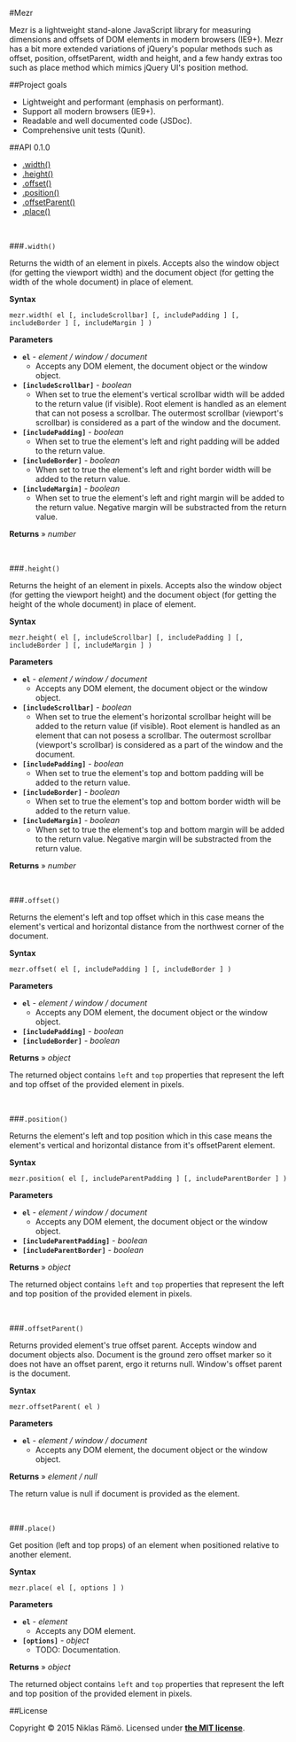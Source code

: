 #Mezr

Mezr is a lightweight stand-alone JavaScript library for measuring dimensions and offsets of DOM elements in modern browsers (IE9+). Mezr has a bit more extended variations of jQuery's popular methods such as offset, position, offsetParent, width and height, and a few handy extras too such as place method which mimics jQuery UI's position method.

##Project goals

* Lightweight and performant (emphasis on performant).
* Support all modern browsers (IE9+).
* Readable and well documented code (JSDoc).
* Comprehensive unit tests (Qunit).

##API 0.1.0

* [.width()](#width)
* [.height()](#height)
* [.offset()](#offset)
* [.position()](#position)
* [.offsetParent()](#offsetparent)
* [.place()](#place)

&nbsp;

###`.width()`

Returns the width of an element in pixels. Accepts also the window object (for getting the viewport width) and the document object (for getting the width of the whole document) in place of element.

**Syntax**

`mezr.width( el [, includeScrollbar] [, includePadding ] [, includeBorder ] [, includeMargin ] )`

**Parameters**

* **`el`** - *element / window / document*
  * Accepts any DOM element, the document object or the window object.
* **`[includeScrollbar]`** - *boolean*
  * When set to true the element's vertical scrollbar width will be added to the return value (if visible). Root element is handled as an element that can not posess a scrollbar. The outermost scrollbar (viewport's scrollbar) is considered as a part of the window and the document.
* **`[includePadding]`** - *boolean*
  * When set to true the element's left and right padding will be added to the return value.
* **`[includeBorder]`** - *boolean*
  * When set to true the element's left and right border width will be added to the return value.
* **`[includeMargin]`** - *boolean*
  * When set to true the element's left and right margin will be added to the return value. Negative margin will be substracted from the return value.

**Returns** &raquo; *number*

&nbsp;

###`.height()`

Returns the height of an element in pixels. Accepts also the window object (for getting the viewport height) and the document object (for getting the height of the whole document) in place of element.

**Syntax**

`mezr.height( el [, includeScrollbar] [, includePadding ] [, includeBorder ] [, includeMargin ] )`

**Parameters**

* **`el`** - *element / window / document*
  * Accepts any DOM element, the document object or the window object.
* **`[includeScrollbar]`** - *boolean*
  * When set to true the element's horizontal scrollbar height will be added to the return value (if visible). Root element is handled as an element that can not posess a scrollbar. The outermost scrollbar (viewport's scrollbar) is considered as a part of the window and the document.
* **`[includePadding]`** - *boolean*
  * When set to true the element's top and bottom padding will be added to the return value.
* **`[includeBorder]`** - *boolean*
  * When set to true the element's top and bottom border width will be added to the return value.
* **`[includeMargin]`** - *boolean*
  * When set to true the element's top and bottom margin will be added to the return value. Negative margin will be substracted from the return value.

**Returns** &raquo; *number*

&nbsp;

###`.offset()`

Returns the element's left and top offset which in this case means the element's vertical and horizontal distance from the northwest corner of the document.

**Syntax**

`mezr.offset( el [, includePadding ] [, includeBorder ] )`

**Parameters**

* **`el`** - *element / window / document*
  * Accepts any DOM element, the document object or the window object.
* **`[includePadding]`** - *boolean*
* **`[includeBorder]`** - *boolean*

**Returns** &raquo; *object*

The returned object contains `left` and `top` properties that represent the left and top offset of the provided element in pixels.

&nbsp;

###`.position()`

Returns the element's left and top position which in this case means the element's vertical and horizontal distance from it's offsetParent element.

**Syntax**

`mezr.position( el [, includeParentPadding ] [, includeParentBorder ] )`

**Parameters**

* **`el`** - *element / window / document*
  * Accepts any DOM element, the document object or the window object.
* **`[includeParentPadding]`** - *boolean*
* **`[includeParentBorder]`** - *boolean*

**Returns** &raquo; *object*

The returned object contains `left` and `top` properties that represent the left and top position of the provided element in pixels.

&nbsp;

###`.offsetParent()`

Returns provided element's true offset parent. Accepts window and document objects also. Document is the ground zero offset marker so it does not have an offset parent, ergo it returns null. Window's offset parent is the document.

**Syntax**

`mezr.offsetParent( el )`

**Parameters**

* **`el`** - *element / window / document*
  * Accepts any DOM element, the document object or the window object.

**Returns** &raquo; *element / null*

The return value is null if document is provided as the element.

&nbsp;

###`.place()`

Get position (left and top props) of an element when positioned relative to another element.

**Syntax**

`mezr.place( el [, options ] )`

**Parameters**

* **`el`** - *element*
  * Accepts any DOM element.
* **`[options]`** - *object*
  * TODO: Documentation.

**Returns** &raquo; *object*

The returned object contains `left` and `top` properties that represent the left and top position of the provided element in pixels.

##License

Copyright &copy; 2015 Niklas Rämö. Licensed under **[the MIT license](LICENSE.md)**.
